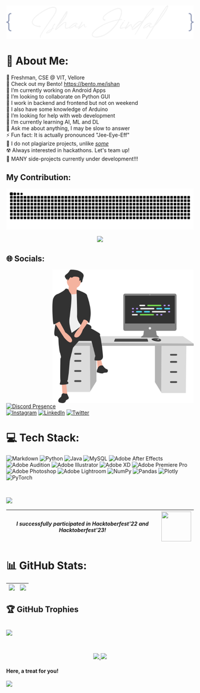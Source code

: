 <p align="center">
<picture>
  <source media="(prefers-color-scheme: dark)" srcset="https://github.com/IshanJ25/IshanJ25/blob/main/dark_sign.svg" width="600">
  <source media="(prefers-color-scheme: light)" srcset="https://github.com/IshanJ25/IshanJ25/blob/main/light_sign.svg" width="600">
  <img src="https://github.com/IshanJ25/IshanJ25/blob/main/dark_sign.svg" width="600">
</picture>
</p>

# 💫 About Me:

🧣 Freshman, CSE @ VIT, Vellore <br>
🔗 Check out my Bento! https://bento.me/ishan <br>
🔭 I’m currently working on Android Apps <br>
👯 I’m looking to collaborate on Python GUI <br>
💫 I work in backend and frontend but not on weekend <br>
🤖 I also have some knowledge of Arduino <br>
🤝 I’m looking for help with web development <br>
🌱 I’m currently learning AI, ML and DL <br>
💬 Ask me about anything, I may be slow to answer <br>
⚡ Fun fact: It is actually pronounced "Jee-Eye-Eff" <br>
💾 I do not plagiarize projects, unlike [_some_](https://github.com/jaivardhan-bhola)<br>
☢️ Always interested in hackathons. Let's team up! <br>
🧩 MANY side-projects currently under development!!! <br>


## My Contribution:
<p align="center">
<picture>
  <source media="(prefers-color-scheme: dark)" srcset="https://github.com/IshanJ25/IshanJ25/blob/output/snek_dark.svg">
  <source media="(prefers-color-scheme: light)" srcset="https://github.com/IshanJ25/IshanJ25/blob/output/snek_light.svg">
  <img src="https://github.com/IshanJ25/IshanJ25/blob/output/snek_dark.svg">
</picture>
</p>
<p align="center">
  <img src="https://github-readme-activity-graph.vercel.app/graph?username=IshanJ25&custom_title=My%20GitHub%20activity%20this%20month&hide_border=true&theme=github-compact&area=true&point=72DF89">
</p>
<!-- <p align="center">
  <img src="https://github-contribution-graph.ez4o.com/?username=ishanj25&last_n_days=30&img_url=https%3A%2F%2Fimages.unsplash.com%2Fphoto-1509966756634-9c23dd6e6815%3F%26w%3D500" width=500>
</p> -->
<!-- This is an extra just in case -->


## 🌐 Socials:
<img src="https://github.com/IshanJ25/IshanJ25/blob/main/guy.svg" width="380" alt="An SVG Graphic" align="right"/>

[![Discord Presence](https://lanyard-profile-readme.vercel.app/api/764120105360556062?bg=1E283C&animated=true&hideDiscrim=true&idleMessage=Currently%20inactive%20on%20discord...%20%3A%29)](https://discord.com/users/764120105360556062) <br>
[![Instagram](https://img.shields.io/badge/Instagram-%23E4405F.svg?logo=Instagram&logoColor=white)](https://www.instagram.com/ishaaaaan_ji/?theme=dark) [![LinkedIn](https://img.shields.io/badge/LinkedIn-%230077B5.svg?logo=linkedin&logoColor=white)](https://linkedin.com/in/ishan-jindal-46ab3321a) [![Twitter](https://img.shields.io/badge/Twitter-%231DA1F2.svg?logo=Twitter&logoColor=white)](https://twitter.com/15H4N_J)

<!-- [![Holopin](https://holopin.onrender.com/ishan_j)](https://holopin.io/@ishan_j) [![Bento](https://img.shields.io/badge/%20-Bento-768cff)](https://bento.me/ishan) -->

# 💻 Tech Stack:
![Markdown](https://img.shields.io/badge/markdown-%23000000.svg?style=flat&logo=markdown&logoColor=white) ![Python](https://img.shields.io/badge/python-3670A0?style=flat&logo=python&logoColor=ffdd54) ![Java](https://img.shields.io/badge/java-%23ED8B00.svg?style=flat&logo=java&logoColor=white) ![MySQL](https://img.shields.io/badge/mysql-%2300f.svg?style=flat&logo=mysql&logoColor=white) ![Adobe After Effects](https://img.shields.io/badge/Adobe%20After%20Effects-9999FF.svg?style=flat&logo=Adobe%20After%20Effects&logoColor=white) ![Adobe Audition](https://img.shields.io/badge/Adobe%20Audition-9999FF.svg?style=flat&logo=Adobe%20Audition&logoColor=white) ![Adobe Illustrator](https://img.shields.io/badge/adobeillustrator-%23FF9A00.svg?style=flat&logo=adobeillustrator&logoColor=white) ![Adobe XD](https://img.shields.io/badge/Adobe%20XD-470137?style=flat&logo=Adobe%20XD&logoColor=#FF61F6) ![Adobe Premiere Pro](https://img.shields.io/badge/Adobe%20Premiere%20Pro-9999FF.svg?style=flat&logo=Adobe%20Premiere%20Pro&logoColor=white) ![Adobe Photoshop](https://img.shields.io/badge/adobephotoshop-%2331A8FF.svg?style=flat&logo=adobephotoshop&logoColor=white) ![Adobe Lightroom](https://img.shields.io/badge/Adobe%20Lightroom-31A8FF.svg?style=flat&logo=Adobe%20Lightroom&logoColor=white) ![NumPy](https://img.shields.io/badge/numpy-%23013243.svg?style=flat&logo=numpy&logoColor=white) ![Pandas](https://img.shields.io/badge/pandas-%23150458.svg?style=flat&logo=pandas&logoColor=white) ![Plotly](https://img.shields.io/badge/Plotly-%233F4F75.svg?style=flat&logo=plotly&logoColor=white) ![PyTorch](https://img.shields.io/badge/PyTorch-%23EE4C2C.svg?style=flat&logo=PyTorch&logoColor=white)

<br>
<p><a href="https://holopin.io/@ishan_j">
  <img src="[https://holopin.me/ishan_j](https://raw.githubusercontent.com/IshanJ25/IshanJ25/main/ishan_j.png)">
</a></p>



<div align="center">

| <b><i>     I successfully participated in Hacktoberfest'22 and Hacktoberfest'23!     </b></i> | <img src="https://user-images.githubusercontent.com/86649457/200374424-566dcd2d-3684-48f4-81b7-b74e294e1269.png" height="80" width="80"> |
|----------|----------|

</div>

# 📊 GitHub Stats:

| ![](https://github-readme-stats-nqjlrhy2p-ishanj25.vercel.app/api?username=IshanJ25&include_all_commits=true&count_private=true&hide=stars&show_icons=true&hide_rank=true&include_all_commits=true&line_height=28&title_color=0C5851&text_color=0C5851&icon_color=0C5851&bg_color=315,1DE7CF,7880E2&hide_border=true&cache_seconds=14400&locale=en&border_radius=16&card_width=300&custom_title=My%20GitHub%20Stats) | ![](https://github-readme-stats-nqjlrhy2p-ishanj25.vercel.app/api/top-langs/?username=IshanJ25&hide_progress=true&langs_count=10&custom_title=Used%20languages&title_color=0C5851&text_color=0C5851&icon_color=0C5851&bg_color=315,1DE7CF,7880E2&hide_border=true&cache_seconds=14400&locale=en&border_radius=16&card_width=300) |
|---|---|

<!-- ![](https://github-readme-streak-stats.herokuapp.com?user=IshanJ25&theme=radical&hide_border=true&border_radius=16&background=1DE7CF&date_format=j%20M%5B%20Y%5D&mode=weekly&stroke=1A1B3D&ring=1A1B3D&fire=1A1B3D&currStreakLabel=1A1B3D&currStreakNum=1A1B3D&sideNums=0C5851&sideLabels=0C5851&dates=0C5851) -->
<!-- use this sometime else -->



## 🏆 GitHub Trophies
![](https://github-profile-trophy.vercel.app/?username=IshanJ25&theme=tokyonight&no-frame=false&no-bg=false&margin-w=4)
<br><br>
---
<p align="center">
  <a href="">
    <img src="https://komarev.com/ghpvc/?username=ishanj25" height="40">
  </a>
  <a href="https://www.buymeacoffee.com/IshanJ25">
    <img height="40" src="https://user-images.githubusercontent.com/86649457/232105592-894587b8-b33f-4411-a442-be7f6e5cb72f.png">
  </a>
</p>

#### Here, a treat for you!
<a href="https://holopin.io/collect/clggn53k117250fjz3km3xr2u">
  <img src="https://user-images.githubusercontent.com/86649457/232073077-0ae6ec88-b90e-46f6-804c-436ab041f26d.png" height="50">
</a>

